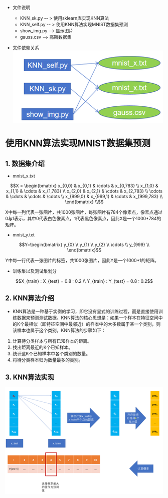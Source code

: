 - 文件说明
    - KNN_sk.py -- > 使用sklearn库实现KNN算法
    - KNN_self.py -- > 使用KNN算法实现MNIST数据集预测
    - show_img.py --> 显示图片
    - gauss.csv --> 高斯数据集

- 文件依赖关系 \
![K-means算法的文件结构](./mdpic/files_tree.png)


# 使用KNN算法实现MNIST数据集预测
## 1. 数据集介绍
- mnist_x.txt 
```math
X =
\begin{bmatrix}
x_{0,0} & x_{0,1} & \cdots & x_{0,783} \\
x_{1,0} & x_{1,1} & \cdots & x_{1,783} \\
x_{2,0} & x_{2,1} & \cdots & x_{2,783} \\
\cdots & \cdots & \cdots & \cdots \\
x_{999,0} & x_{999,1} & \cdots & x_{999,783} \\
\end{bmatrix} \\
```
X中每一列代表一张图片，共1000张图片，每张图片有784个像素点，像素点通过0与1表示，其中0代表白色像素点，1代表黑色像素点，因此X是一个1000*784的矩阵。


- mnist_y.txt
```math
Y=\begin{bmatrix}
y_{0} \\
y_{1} \\
y_{2} \\
\cdots \\
y_{999} \\
\end{bmatrix}
```
Y中每一行代表一张图片的标签，共1000张图片，因此Y是一个1000*1的矩阵。

- 训练集以及测试集划分
```math
X_{train} : X_{test} = 0.8 : 0.2 \\
Y_{train} : Y_{test} = 0.8 : 0.2
```


## 2. KNN算法介绍
- KNN算法是一种基于实例的学习，即它没有显式的训练过程，而是直接使用训练数据来预测测试数据。KNN算法的核心思想是：如果一个样本在特征空间中的K个最相似（即特征空间中最邻近）的样本中的大多数属于某一个类别，则该样本也属于这个类别。KNN算法的步骤如下：

1. 计算待分类样本与所有已知样本的距离。
2. 找出距离最近的K个已知样本。
3. 统计这K个已知样本中各个类别的数量。
4. 将待分类样本归为数量最多的类别。

## 3. KNN算法实现

![K-means算法的文件结构](./mdpic/KNN_self.png)
